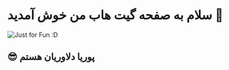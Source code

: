 # سلام به صفحه گیت هاب من خوش آمدید 👋
<img src="https://github.com/p7deli/p7deli/assets/124894066/ff77a9f4-ad6d-423c-ae36-a2f9a3939dfc" alt="Just for Fun :D">

<h2 aline="center">😎 پوریا دلاوریان هستم</h2>
